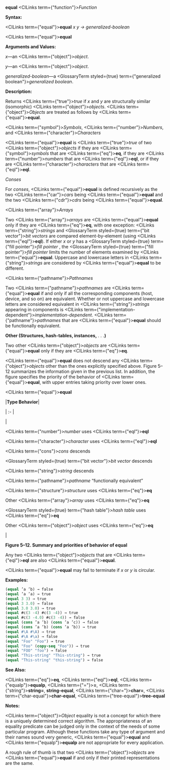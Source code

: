 **equal** <ClLinks  term={"function"}><i>Function</i></ClLinks>

**Syntax:**

<ClLinks  term={"equal"}><b>equal</b></ClLinks> *x y → generalized-boolean*

<ClLinks  term={"equal"}><b>equal</b></ClLinks>

**Arguments and Values:**

*x*—an <ClLinks  term={"object"}><i>object</i></ClLinks>.

*y*—an <ClLinks  term={"object"}><i>object</i></ClLinks>.

*generalized-boolean*—a <GlossaryTerm styled={true} term={"generalized boolean"}><i>generalized boolean</i></GlossaryTerm>.

**Description:**

Returns <ClLinks  term={"true"}><i>true</i></ClLinks> if *x* and *y* are structurally similar (isomorphic) <ClLinks  term={"object"}><i>objects</i></ClLinks>. <ClLinks  term={"object"}><i>Objects</i></ClLinks> are treated as follows by <ClLinks  term={"equal"}><b>equal</b></ClLinks>.

<ClLinks  term={"symbol"}><i>Symbols</i></ClLinks>, <ClLinks  term={"number"}><i>Numbers</i></ClLinks>, and <ClLinks  term={"character"}><i>Characters</i></ClLinks>

<ClLinks  term={"equal"}><b>equal</b></ClLinks> is <ClLinks  term={"true"}><i>true</i></ClLinks> of two <ClLinks  term={"object"}><i>objects</i></ClLinks> if they are <ClLinks  term={"symbol"}><i>symbols</i></ClLinks> that are <ClLinks  term={"eq"}><b>eq</b></ClLinks>, if they are <ClLinks  term={"number"}><i>numbers</i></ClLinks> that are <ClLinks  term={"eql"}><b>eql</b></ClLinks>, or if they are <ClLinks  term={"character"}><i>characters</i></ClLinks> that are <ClLinks  term={"eql"}><b>eql</b></ClLinks>.

*Conses*

For *conses*, <ClLinks  term={"equal"}><b>equal</b></ClLinks> is defined recursively as the two <ClLinks  term={"car"}><i>cars</i></ClLinks> being <ClLinks  term={"equal"}><b>equal</b></ClLinks> and the two <ClLinks  term={"cdr"}><i>cdrs</i></ClLinks> being <ClLinks  term={"equal"}><b>equal</b></ClLinks>.

<ClLinks  term={"array"}><i>Arrays</i></ClLinks>

Two <ClLinks  term={"array"}><i>arrays</i></ClLinks> are <ClLinks  term={"equal"}><b>equal</b></ClLinks> only if they are <ClLinks  term={"eq"}><b>eq</b></ClLinks>, with one exception: <ClLinks  term={"string"}><i>strings</i></ClLinks> and <GlossaryTerm styled={true} term={"bit vector"}><i>bit vectors</i></GlossaryTerm> are compared element-by-element (using <ClLinks  term={"eql"}><b>eql</b></ClLinks>). If either *x* or *y* has a <GlossaryTerm styled={true} term={"fill pointer"}><i>fill pointer</i></GlossaryTerm> , the <GlossaryTerm styled={true} term={"fill pointer"}><i>fill pointer</i></GlossaryTerm> limits the number of elements examined by <ClLinks  term={"equal"}><b>equal</b></ClLinks>. Uppercase and lowercase letters in <ClLinks  term={"string"}><i>strings</i></ClLinks> are considered by <ClLinks  term={"equal"}><b>equal</b></ClLinks> to be different.

<ClLinks  term={"pathname"}><i>Pathnames</i></ClLinks>

Two <ClLinks  term={"pathname"}><i>pathnames</i></ClLinks> are <ClLinks  term={"equal"}><b>equal</b></ClLinks> if and only if all the corresponding components (host, device, and so on) are equivalent. Whether or not uppercase and lowercase letters are considered equivalent in <ClLinks  term={"string"}><i>strings</i></ClLinks> appearing in components is <ClLinks  term={"implementation-dependent"}><i>implementation-dependent</i></ClLinks>. <ClLinks  term={"pathname"}><i>pathnames</i></ClLinks> that are <ClLinks  term={"equal"}><b>equal</b></ClLinks> should be functionally equivalent.

**Other (Structures, hash-tables, instances,** *. . .***)**

Two other <ClLinks  term={"object"}><i>objects</i></ClLinks> are <ClLinks  term={"equal"}><b>equal</b></ClLinks> only if they are <ClLinks  term={"eq"}><b>eq</b></ClLinks>.

<ClLinks  term={"equal"}><b>equal</b></ClLinks> does not descend any <ClLinks  term={"object"}><i>objects</i></ClLinks> other than the ones explicitly specified above. Figure 5–12 summarizes the information given in the previous list. In addition, the figure specifies the priority of the behavior of <ClLinks  term={"equal"}><b>equal</b></ClLinks>, with upper entries taking priority over lower ones.

<ClLinks  term={"equal"}><b>equal</b></ClLinks>

|**Type Behavior**|

| :- |

|<p><ClLinks  term={"number"}><i>number</i></ClLinks> uses <ClLinks  term={"eql"}><b>eql</b></ClLinks> </p><p><ClLinks  term={"character"}><i>character</i></ClLinks> uses <ClLinks  term={"eql"}><b>eql</b></ClLinks> </p><p><ClLinks  term={"cons"}><i>cons</i></ClLinks> descends </p><p><GlossaryTerm styled={true} term={"bit vector"}><i>bit vector</i></GlossaryTerm> descends </p><p><ClLinks  term={"string"}><i>string</i></ClLinks> descends </p><p><ClLinks  term={"pathname"}><i>pathname</i></ClLinks> “functionally equivalent” </p><p><ClLinks  term={"structure"}><i>structure</i></ClLinks> uses <ClLinks  term={"eq"}><b>eq</b></ClLinks> </p><p>Other <ClLinks  term={"array"}><i>array</i></ClLinks> uses <ClLinks  term={"eq"}><b>eq</b></ClLinks> </p><p><GlossaryTerm styled={true} term={"hash table"}><i>hash table</i></GlossaryTerm> uses <ClLinks  term={"eq"}><b>eq</b></ClLinks> </p><p>Other <ClLinks  term={"object"}><i>object</i></ClLinks> uses <ClLinks  term={"eq"}><b>eq</b></ClLinks></p>|

**Figure 5–12. Summary and priorities of behavior of equal**

Any two <ClLinks  term={"object"}><i>objects</i></ClLinks> that are <ClLinks  term={"eql"}><b>eql</b></ClLinks> are also <ClLinks  term={"equal"}><b>equal</b></ClLinks>.

<ClLinks  term={"equal"}><b>equal</b></ClLinks> may fail to terminate if *x* or *y* is circular.

**Examples:**

```lisp
(equal ’a ’b) → false 
(equal ’a ’a) → true 
(equal 3 3) → true 
(equal 3 3.0) → false 
(equal 3.0 3.0) → true 
(equal #c(3 -4) #c(3 -4)) → true 
(equal #c(3 -4.0) #c(3 -4)) → false 
(equal (cons ’a ’b) (cons ’a ’c)) → false 
(equal (cons ’a ’b) (cons ’a ’b)) → true 
(equal #\A #\A) → true 
(equal #\A #\a) → false 
(equal "Foo" "Foo") → true 
(equal "Foo" (copy-seq "Foo")) → true 
(equal "FOO" "foo") → false 
(equal "This-string" "This-string") → true 
(equal "This-string" "this-string") → false 
```

**See Also:**

<ClLinks  term={"eq"}><b>eq</b></ClLinks>, <ClLinks  term={"eql"}><b>eql</b></ClLinks>, <ClLinks  term={"equalp"}><b>equalp</b></ClLinks>, <ClLinks  term={"="}><b>=</b></ClLinks>, <ClLinks  term={"string"}><b>string=</b></ClLinks>, **string-equal**, <ClLinks  term={"char="}><b>char=</b></ClLinks>, <ClLinks  term={"char-equal"}><b>char-equal</b></ClLinks>, <ClLinks  term={"tree-equal"}><b>tree-equal</b></ClLinks>

**Notes:**

<ClLinks  term={"object"}><i>Object</i></ClLinks> equality is not a concept for which there is a uniquely determined correct algorithm. The appropriateness of an equality predicate can be judged only in the context of the needs of some particular program. Although these functions take any type of argument and their names sound very generic, <ClLinks  term={"equal"}><b>equal</b></ClLinks> and <ClLinks  term={"equalp"}><b>equalp</b></ClLinks> are not appropriate for every application.

A rough rule of thumb is that two <ClLinks  term={"object"}><i>objects</i></ClLinks> are <ClLinks  term={"equal"}><b>equal</b></ClLinks> if and only if their printed representations are the same.
